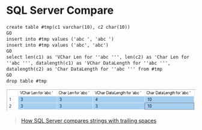 # SQL Server Compare

    create table #tmp(c1 varchar(10), c2 char(10))
    GO
    insert into #tmp values ('abc ', 'abc ')
    insert into #tmp values ('abc', 'abc')
    GO
    select len(c1) as 'VChar Len for ''abc ''', len(c2) as 'Char Len for ''abc ''', datalength(c1) as 'VChar DataLength for ''abc ''', datalength(c2) as 'Char DataLength for ''abc ''' from #tmp
    GO
    drop table #tmp

<img src="len.png">    

> [How SQL Server compares strings with trailing spaces](https://support.microsoft.com/en-us/help/316626/inf-how-sql-server-compares-strings-with-trailing-spaces)